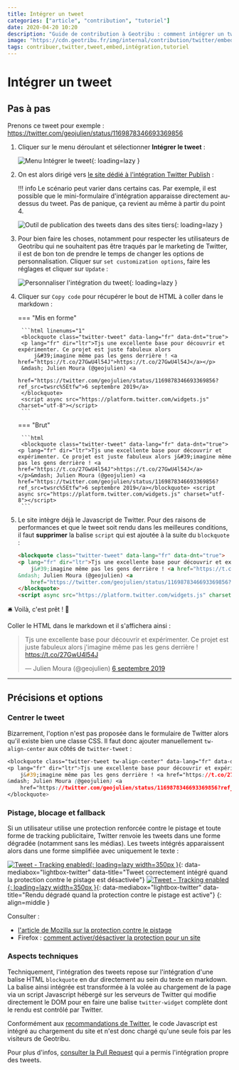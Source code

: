 ```yaml
---
title: Intégrer un tweet
categories: ["article", "contribution", "tutoriel"]
date: 2020-04-20 10:20
description: "Guide de contribution à Geotribu : comment intégrer un tweet dans un contenu en Markdown."
image: "https://cdn.geotribu.fr/img/internal/contribution/twitter/embed_tweet_publish_website.png"
tags: contribuer,twitter,tweet,embed,intégration,tutoriel
---
```


<!-- markdownlint-disable MD046 -->

# Intégrer un tweet

## Pas à pas

Prenons ce tweet pour exemple : <https://twitter.com/geojulien/status/1169878346693369856>

1. Cliquer sur le menu déroulant et sélectionner **Intégrer le tweet** :

    ![Menu Intégrer le tweet](https://cdn.geotribu.fr/img/internal/contribution/twitter/embed_tweet_menu.png){: loading=lazy }

2. On est alors dirigé vers [le site dédié à l'intégration Twitter Publish](https://publish.twitter.com/) :

    !!! info
        Le scénario peut varier dans certains cas. Par exemple, il est possible que le mini-formulaire d'intégration apparaisse directement au-dessus du tweet. Pas de panique, ça revient au même à partir du point 4.

    ![Outil de publication des tweets dans des sites tiers](https://cdn.geotribu.fr/img/internal/contribution/twitter/embed_tweet_publish_website.png){: loading=lazy }

3. Pour bien faire les choses, notamment pour respecter les utilisateurs de Geotribu qui ne souhaitent pas être traqués par le marketing de Twitter, il est de bon ton de prendre le temps de changer les options de personnalisation. Cliquer sur `set customization options`, faire les réglages et cliquer sur `Update` :

    ![Personnaliser l'intégration du tweet](https://cdn.geotribu.fr/img/internal/contribution/twitter/embed_tweet_publish_custom.png){: loading=lazy }

4. Cliquer sur `Copy code` pour récupérer le bout de HTML à coller dans le markdown :

    === "Mis en forme"

        ```html linenums="1"
        <blockquote class="twitter-tweet" data-lang="fr" data-dnt="true">
        <p lang="fr" dir="ltr">Tjs une excellente base pour découvrir et expérimenter. Ce projet est juste fabuleux alors
            j&#39;imagine même pas les gens derrière ! <a href="https://t.co/27GwU4l54J">https://t.co/27GwU4l54J</a></p>
        &mdash; Julien Moura (@geojulien) <a
            href="https://twitter.com/geojulien/status/1169878346693369856?ref_src=twsrc%5Etfw">6 septembre 2019</a>
        </blockquote>
        <script async src="https://platform.twitter.com/widgets.js" charset="utf-8"></script>
        ```

    === "Brut"

        ```html
        <blockquote class="twitter-tweet" data-lang="fr" data-dnt="true"><p lang="fr" dir="ltr">Tjs une excellente base pour découvrir et expérimenter. Ce projet est juste fabuleux alors j&#39;imagine même pas les gens derrière ! <a href="https://t.co/27GwU4l54J">https://t.co/27GwU4l54J</a></p>&mdash; Julien Moura (@geojulien) <a href="https://twitter.com/geojulien/status/1169878346693369856?ref_src=twsrc%5Etfw">6 septembre 2019</a></blockquote> <script async src="https://platform.twitter.com/widgets.js" charset="utf-8"></script>
        ```

5. Le site intègre déjà le Javascript de Twitter. Pour des raisons de performances et que le tweet soit rendu dans les meilleures conditions, il faut **supprimer** la balise `script` qui est ajoutée à la suite du `blockquote` :

    ```html hl_lines="7" linenums="1"
    <blockquote class="twitter-tweet" data-lang="fr" data-dnt="true">
    <p lang="fr" dir="ltr">Tjs une excellente base pour découvrir et expérimenter. Ce projet est juste fabuleux alors
        j&#39;imagine même pas les gens derrière ! <a href="https://t.co/27GwU4l54J">https://t.co/27GwU4l54J</a></p>
    &mdash; Julien Moura (@geojulien) <a
        href="https://twitter.com/geojulien/status/1169878346693369856?ref_src=twsrc%5Etfw">6 septembre 2019</a>
    </blockquote>
    <script async src="https://platform.twitter.com/widgets.js" charset="utf-8"></script>
    ```

:bellhop_bell: Voilà, c'est prêt ! :tada:

Coller le HTML dans le markdown et il s'affichera ainsi :

<blockquote class="twitter-tweet" data-lang="fr" data-dnt="true">
<p lang="fr" dir="ltr">Tjs une excellente base pour découvrir et expérimenter. Ce projet est juste fabuleux alors
    j&#39;imagine même pas les gens derrière ! <a href="https://t.co/27GwU4l54J">https://t.co/27GwU4l54J</a></p>
&mdash; Julien Moura (@geojulien) <a
    href="https://twitter.com/geojulien/status/1169878346693369856?ref_src=twsrc%5Etfw">6 septembre 2019</a>
</blockquote>

----

## Précisions et options

### Centrer le tweet

Bizarrement, l'option n'est pas proposée dans le formulaire de Twitter alors qu'il existe bien une classe CSS. Il faut donc ajouter manuellement `tw-align-center` aux côtés de `twitter-tweet` :

```css hl_lines="1" linenums="1"
<blockquote class="twitter-tweet tw-align-center" data-lang="fr" data-dnt="true">
<p lang="fr" dir="ltr">Tjs une excellente base pour découvrir et expérimenter. Ce projet est juste fabuleux alors
    j&#39;imagine même pas les gens derrière ! <a href="https://t.co/27GwU4l54J">https://t.co/27GwU4l54J</a></p>
&mdash; Julien Moura (@geojulien) <a
    href="https://twitter.com/geojulien/status/1169878346693369856?ref_src=twsrc%5Etfw">6 septembre 2019</a>
</blockquote>
```

### Pistage, blocage et fallback

Si un utilisateur utilise une protection renforcée contre le pistage et toute forme de tracking publicitaire, Twitter renvoie les tweets dans une forme dégradée (notamment sans les médias). Les tweets intégrés apparaissent alors dans une forme simplifiée avec uniquement le texte :

[![Tweet - Tracking enabled](https://cdn.geotribu.fr/img/internal/contribution/twitter/embed_tweet_tracking_enabled.png "Tweet - Tracking enabled"){: loading=lazy width=350px }](https://cdn.geotribu.fr/img/internal/contribution/twitter/embed_tweet_tracking_enabled.png){: data-mediabox="lightbox-twitter" data-title="Tweet correctement intégré quand la protection contre le pistage est désactivée"}
[![Tweet - Tracking enabled](https://cdn.geotribu.fr/img/internal/contribution/twitter/embed_tweet_tracking_fallback.png "Tweet - Tracking enabled"){: loading=lazy width=350px }](https://cdn.geotribu.fr/img/internal/contribution/twitter/embed_tweet_tracking_fallback.png){: data-mediabox="lightbox-twitter" data-title="Rendu dégradé quand la protection contre le pistage est active"}
{: align=middle }

Consulter :

- [l'article de Mozilla sur la protection contre le pistage](https://developer.mozilla.org/fr/docs/Mozilla/Firefox/Privacy/protection_contre_le_pistage)
- Firefox : [comment activer/désactiver la protection pour un site](https://support.mozilla.org/fr/kb/protection-renforcee-contre-pistage-firefox-ordinateur?as=u&utm_source=inproduct#w_que-faire-si-un-site-semble-dysfonctionner)

### Aspects techniques

Techniquement, l'intégration des tweets repose sur l'intégration d'une balise HTML `blockquote` en dur directement au sein du texte en markdown. La balise ainsi intégrée est transformée à la volée au chargement de la page via un script Javascript hébergé sur les serveurs de Twitter qui modifie directement le DOM pour en faire une balise `twitter-widget` complète dont le rendu est contrôlé par Twitter.

Conformément aux [recommandations de Twitter](https://developer.twitter.com/en/docs/twitter-for-websites/javascript-api/guides/set-up-twitter-for-websites), le code Javascript est intégré au chargement du site et n'est donc chargé qu'une seule fois par les visiteurs de Geotribu.

Pour plus d'infos, [consulter la Pull Request](https://github.com/geotribu/website/pull/54) qui a permis l'intégration propre des tweets.

